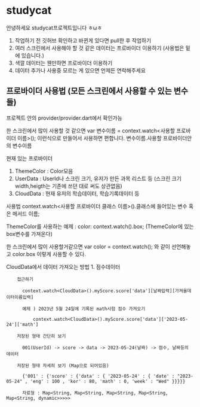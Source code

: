 # studycat

안녕하세요 studycat프로젝트입니다 ㅎωㅎ

1. 작업하기 전 깃허브 확인하고 바뀐게 있다면 pull한 후 작업하기
2. 여러 스크린에서 사용해야 할 것 같은 데이터는 프로바이더 이용하기 (사용법은 밑에 있습니다.)
3. 색깔 데이터는 웬만하면 프로바이더 이용하기
4. 데이터 추가나 사용중 모르는 게 있으면 언제든 연락해주세요

## 프로바이더 사용법 (모든 스크린에서 사용할 수 있는 변수들)

프로젝트 안의 provider/provider.dart에서 확인가능

한 스크린에서 많이 사용할 것 같으면 var 변수이름 = context.watch<사용할 프로바이더 이름>(); 이런식으로 만들어서 사용하면 편합니다. 변수이름.사용할 프로바이더안의 변수이름

현재 있는 프로바이더 
  1. ThemeColor : Color모음
  2. UserData : UserId나 스크린 크기, 유저가 만든 과목 리스트 등 (스크린 크기 width,heigth는 기존에 쓰던 대로 써도 상관없음)
  3. CloudData : 현재 유저의 학습데이터, 학습기록데이터 등

사용법 
  context.watch<사용할 프로바이더 클래스 이름>().클래스에 들어있는 변수 혹은 메서드 이름;
  
  ThemeColor를 사용하는 예제 : color: context.watch<ThemeColor>().box; (ThemeColor에 있는 box변수를 가져온다)
  
  한 스크린에서 많이 사용할거같으면 var color = context.watch<ThemeColor>(); 와 같이 선언해놓고 color.box 이렇게 사용할 수 있다.
  
CloudData에서 데이터 가져오는 방법
    1. 점수데이터 
  
        접근하기
  
          context.watch<CloudData>().myScore.score['data'][날짜입력][가져올데이터이름입력]
  
          예제 ) 2023년 5월 24일에 기록된 math시험 점수 가져오기
  
              context.watch<CloudData>().myScore.score['data']['2023-05-24']['math']
  
        저장된 형태 간단히 보기
  
          001(UserId) -> score -> data -> 2023-05-24(날짜) -> 점수, 날짜등의 데이터
  
        저장된 형태 자세히 보기 (Map으로 되어있음)
  
          {'001' : {'score' : {'data' : { '2023-05-24' : { 'date' : "2023-05-24" , 'eng' : 100 , 'kor' : 80, 'math' : 0, 'week' : "Wed" }}}}}
  
          자료형 : Map<String, Map<String, Map<String, Map<String, Map<String, dynamic>>>>>
        
